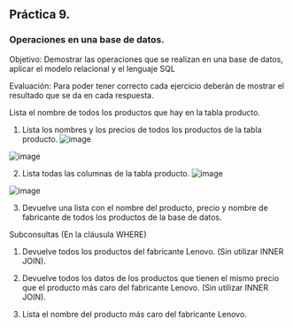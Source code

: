 ## Práctica 9.
### Operaciones en una base de datos.
Objetivo: Demostrar las operaciones que se realizan en una base de datos, aplicar el modelo relacional y el lenguaje SQL

Evaluación: Para poder tener correcto cada ejercicio deberán de mostrar el resultado que se da en cada respuesta.

Lista el nombre de todos los productos que hay en la tabla producto.


1. Lista los nombres y los precios de todos los productos de la tabla producto.
![image](https://user-images.githubusercontent.com/104279720/173274811-247a0013-73de-4ec0-ae78-43fe4ee5b8bf.png)

![image](https://user-images.githubusercontent.com/104279720/173274974-4c231dc9-bd1a-48e3-9ee4-3db8a93f9403.png)


2. Lista todas las columnas de la tabla producto.
![image](https://user-images.githubusercontent.com/104279720/173276274-d1b9b5e5-5609-4a50-9730-5293455c42e1.png)

![image](https://user-images.githubusercontent.com/104279720/173276326-c7933f13-8c22-4329-9c28-d19fdd0f6807.png)

3. Devuelve una lista con el nombre del producto, precio y nombre de fabricante de
todos los productos de la base de datos.

Subconsultas (En la cláusula WHERE)
1. Devuelve todos los productos del fabricante Lenovo. (Sin utilizar INNER
JOIN).


2. Devuelve todos los datos de los productos que tienen el mismo precio que el
producto más caro del fabricante Lenovo. (Sin utilizar INNER JOIN).


3. Lista el nombre del producto más caro del fabricante Lenovo.
